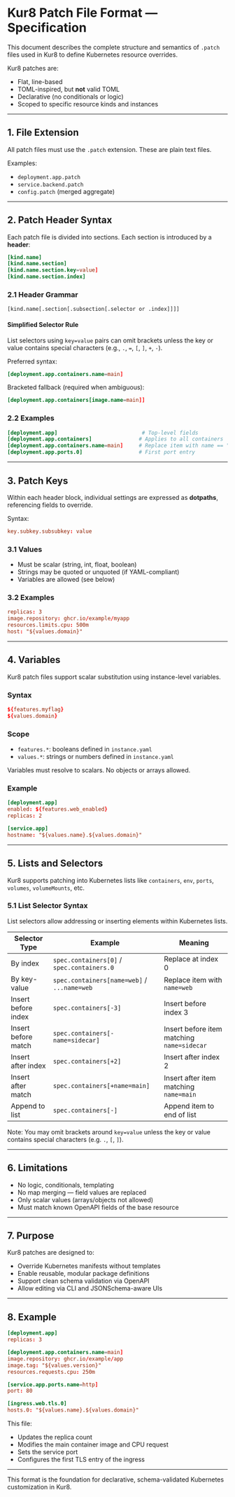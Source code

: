 # Kur8 Patch File Format — Specification

This document describes the complete structure and semantics of `.patch` files used in Kur8 to define Kubernetes resource overrides.

Kur8 patches are:

- Flat, line-based
- TOML-inspired, but **not** valid TOML
- Declarative (no conditionals or logic)
- Scoped to specific resource kinds and instances

---

## 1. File Extension

All patch files must use the `.patch` extension. These are plain text files.

Examples:

- `deployment.app.patch`
- `service.backend.patch`
- `config.patch` (merged aggregate)

---

## 2. Patch Header Syntax

Each patch file is divided into sections. Each section is introduced by a **header**:

```toml
[kind.name]
[kind.name.section]
[kind.name.section.key=value]
[kind.name.section.index]
```

### 2.1 Header Grammar

```
[kind.name[.section[.subsection[.selector or .index]]]]
```

#### Simplified Selector Rule

List selectors using `key=value` pairs can omit brackets unless the key or value contains special characters (e.g., `.`, `=`, `[`, `]`, `+`, `-`).

Preferred syntax:

```toml
[deployment.app.containers.name=main]
```

Bracketed fallback (required when ambiguous):

```toml
[deployment.app.containers[image.name=main]]
```

### 2.2 Examples

```toml
[deployment.app]                           # Top-level fields
[deployment.app.containers]               # Applies to all containers
[deployment.app.containers.name=main]     # Replace item with name == "main"
[deployment.app.ports.0]                  # First port entry
```

---

## 3. Patch Keys

Within each header block, individual settings are expressed as **dotpaths**, referencing fields to override.

Syntax:

```toml
key.subkey.subsubkey: value
```

### 3.1 Values

- Must be scalar (string, int, float, boolean)
- Strings may be quoted or unquoted (if YAML-compliant)
- Variables are allowed (see below)

### 3.2 Examples

```toml
replicas: 3
image.repository: ghcr.io/example/myapp
resources.limits.cpu: 500m
host: "${values.domain}"
```

---

## 4. Variables

Kur8 patch files support scalar substitution using instance-level variables.

### Syntax

```toml
${features.myflag}
${values.domain}
```

### Scope

- `features.*`: booleans defined in `instance.yaml`
- `values.*`: strings or numbers defined in `instance.yaml`

Variables must resolve to scalars. No objects or arrays allowed.

### Example

```toml
[deployment.app]
enabled: ${features.web_enabled}
replicas: 2

[service.app]
hostname: "${values.name}.${values.domain}"
```

---

## 5. Lists and Selectors

Kur8 supports patching into Kubernetes lists like `containers`, `env`, `ports`, `volumes`, `volumeMounts`, etc.

### 5.1 List Selector Syntax

List selectors allow addressing or inserting elements within Kubernetes lists.

| Selector Type       | Example                                     | Meaning                                    |
| ------------------- | ------------------------------------------- | ------------------------------------------ |
| By index            | `spec.containers[0]` / `spec.containers.0`  | Replace at index 0                         |
| By key-value        | `spec.containers[name=web]` / `...name=web` | Replace item with `name=web`               |
| Insert before index | `spec.containers[-3]`                       | Insert before index 3                      |
| Insert before match | `spec.containers[-name=sidecar]`            | Insert before item matching `name=sidecar` |
| Insert after index  | `spec.containers[+2]`                       | Insert after index 2                       |
| Insert after match  | `spec.containers[+name=main]`               | Insert after item matching `name=main`     |
| Append to list      | `spec.containers[-]`                        | Append item to end of list                 |

Note: You may omit brackets around `key=value` unless the key or value contains special characters (e.g. `.`, `[`, `]`).

---

## 6. Limitations

- No logic, conditionals, templating
- No map merging — field values are replaced
- Only scalar values (arrays/objects not allowed)
- Must match known OpenAPI fields of the base resource

---

## 7. Purpose

Kur8 patches are designed to:

- Override Kubernetes manifests without templates
- Enable reusable, modular package definitions
- Support clean schema validation via OpenAPI
- Allow editing via CLI and JSONSchema-aware UIs

---

## 8. Example

```toml
[deployment.app]
replicas: 3

[deployment.app.containers.name=main]
image.repository: ghcr.io/example/app
image.tag: "${values.version}"
resources.requests.cpu: 250m

[service.app.ports.name=http]
port: 80

[ingress.web.tls.0]
hosts.0: "${values.name}.${values.domain}"
```

This file:

- Updates the replica count
- Modifies the main container image and CPU request
- Sets the service port
- Configures the first TLS entry of the ingress

---

This format is the foundation for declarative, schema-validated Kubernetes customization in Kur8.

